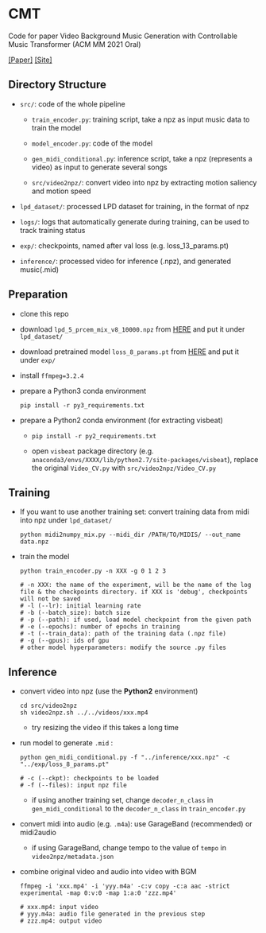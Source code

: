 # CMT

Code for paper Video Background Music Generation with Controllable Music Transformer (ACM MM 2021 Oral) 

[[Paper]](https://raw.githubusercontent.com/wzk1015/wzk1015.github.io/master/cmt/paper.pdf) [[Site]](https://wzk1015.github.io/cmt/)





## Directory Structure

* `src/`: code of the whole pipeline
  * `train_encoder.py`: training script, take a npz as input music data to train the model 
  * `model_encoder.py`: code of the model
  * `gen_midi_conditional.py`: inference script, take a npz (represents a video) as input to generate several songs
  
  * `src/video2npz/`: convert video into npz by extracting motion saliency and motion speed
  
* `lpd_dataset/`: processed LPD dataset for training, in the format of npz

* `logs/`: logs that automatically generate during training, can be used to track training status

* `exp/`: checkpoints, named after val loss (e.g. loss_13_params.pt)

* `inference/`: processed video for inference (.npz), and generated music(.mid) 




## Preparation

* clone this repo
* download `lpd_5_prcem_mix_v8_10000.npz`  from [HERE](https://drive.google.com/file/d/1Ud2-GXEr4PbRDDe-FZJwzqqZrbbWFxM-/view?usp=sharing) and put it under `lpd_dataset/` 

* download pretrained model `loss_8_params.pt` from [HERE](https://drive.google.com/file/d/1MWnwwAdOrjC31dSy8kfyxHwv35wK0pQh/view?usp=sharing) and put  it under `exp/` 

* install `ffmpeg=3.2.4` 

* prepare a Python3 conda environment

  ```shell
  pip install -r py3_requirements.txt
  ```
  
* prepare a Python2 conda environment (for extracting visbeat)

  * ````shell
    pip install -r py2_requirements.txt
    ````
    
  * open `visbeat` package directory (e.g. `anaconda3/envs/XXXX/lib/python2.7/site-packages/visbeat`), replace the original `Video_CV.py` with `src/video2npz/Video_CV.py`



## Training

* If you want to use another training set:  convert training data from midi into npz under `lpd_dataset/`

  ```shell
  python midi2numpy_mix.py --midi_dir /PATH/TO/MIDIS/ --out_name data.npz 
  ```

* train the model

  ```shell
  python train_encoder.py -n XXX -g 0 1 2 3
  
  # -n XXX: the name of the experiment, will be the name of the log file & the checkpoints directory. if XXX is 'debug', checkpoints will not be saved
  # -l (--lr): initial learning rate
  # -b (--batch_size): batch size
  # -p (--path): if used, load model checkpoint from the given path
  # -e (--epochs): number of epochs in training
  # -t (--train_data): path of the training data (.npz file) 
  # -g (--gpus): ids of gpu
  # other model hyperparameters: modify the source .py files
  ```



## Inference

* convert video into npz (use the **Python2** environment)

  ```shell
  cd src/video2npz
  sh video2npz.sh ../../videos/xxx.mp4
  ```
  
  * try resizing the video if this takes a long time
  
* run model to generate `.mid` : 

  ```shell
  python gen_midi_conditional.py -f "../inference/xxx.npz" -c "../exp/loss_8_params.pt"
  
  # -c (--ckpt): checkpoints to be loaded
  # -f (--files): input npz file
  ```

  * if using another training set, change `decoder_n_class` in `gen_midi_conditional` to the `decoder_n_class` in `train_encoder.py`

    

* convert midi into audio (e.g. `.m4a`): use GarageBand (recommended) or midi2audio 

  * if using GarageBand, change tempo to the value of  `tempo` in `video2npz/metadata.json` 

  

* combine original video and audio into video with BGM

  ````shell
  ffmpeg -i 'xxx.mp4' -i 'yyy.m4a' -c:v copy -c:a aac -strict experimental -map 0:v:0 -map 1:a:0 'zzz.mp4'
  
  # xxx.mp4: input video
  # yyy.m4a: audio file generated in the previous step
  # zzz.mp4: output video
  ````

  

















